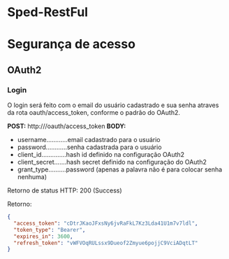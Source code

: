 # Sped-RestFul

# Segurança de acesso


## OAuth2

### Login
O login será feito com o email do usuário cadastrado e sua senha atraves da rota oauth/access_token, conforme o padrão do OAuth2.

**POST:** http://<dominio>/oauth/access_token
**BODY:**
- username............email cadastrado para o usuário
- password............senha cadastrada para o usuário
- client_id..............hash id definido na configuração OAuth2
- client_secret.......hash secret definido na configuração do OAuth2
- grant_type..........password (apenas a palavra não é para colocar senha nenhuma)

Retorno de status HTTP: 200 (Success)

Retorno:
```json
{
  "access_token": "cDtrJKaoJFxsNy6jvRaFkL7Kz3Lda41U1m7v7ldl",
  "token_type": "Bearer",
  "expires_in": 3600,
  "refresh_token": "vWFVOqRULssx9Dueof2Zmyue6pojjC9VciADqtLT"
}
```